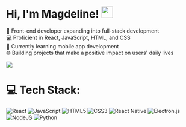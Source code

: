 # Hi, I'm Magdeline! <img src="https://raw.githubusercontent.com/MartinHeinz/MartinHeinz/master/wave.gif" width="30px">

🚀 Front-end developer expanding into full-stack development<br>💻 Proficient in React, JavaScript, HTML, and CSS<br>🌱 Currently learning mobile app development<br>🌐 Building projects that make a positive impact on users' daily lives

![](https://github-readme-stats.vercel.app/api/top-langs/?username=Kaspiu&theme=dark&hide_border=false&include_all_commits=false&count_private=false&layout=compact)

# 💻 Tech Stack:

![React](https://img.shields.io/badge/react-%2320232a.svg?style=for-the-badge&logo=react&logoColor=%2361DAFB)
![JavaScript](https://img.shields.io/badge/javascript-%23323330.svg?style=for-the-badge&logo=javascript&logoColor=%23F7DF1E)
![HTML5](https://img.shields.io/badge/html5-%23E34F26.svg?style=for-the-badge&logo=html5&logoColor=white)
![CSS3](https://img.shields.io/badge/css3-%231572B6.svg?style=for-the-badge&logo=css3&logoColor=white)
![React Native](https://img.shields.io/badge/react_native-%2320232a.svg?style=for-the-badge&logo=react&logoColor=%2361DAFB)
![Electron.js](https://img.shields.io/badge/Electron-191970?style=for-the-badge&logo=Electron&logoColor=white)
![NodeJS](https://img.shields.io/badge/node.js-6DA55F?style=for-the-badge&logo=node.js&logoColor=white)
![Python](https://img.shields.io/badge/python-3670A0?style=for-the-badge&logo=python&logoColor=ffdd54)

